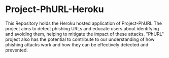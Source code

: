 # Project-PhURL-Heroku
This Repository holds the Heroku hosted application of Project-PhURL
The project aims to detect phishing URLs and educate users about identifying and avoiding them, helping to mitigate the impact of these attacks. "PhURL" project also has the potential to contribute to our understanding of how phishing attacks work and how they can be effectively detected and prevented.
